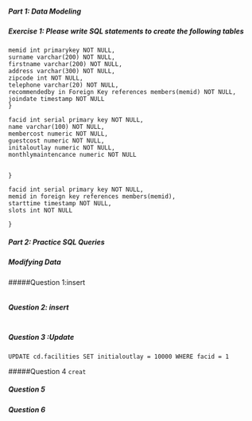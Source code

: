 ##### Part 1: Data Modeling
##### Exercise 1: Please write SQL statements to create the following tables

``` create Table members {
memid int primarykey NOT NULL,
surname varchar(200) NOT NULL,
firstname varchar(200) NOT NULL,
address varchar(300) NOT NULL,
zipcode int NOT NULL,
telephone varchar(20) NOT NULL,
recommendedby in Foreign Key references members(memid) NOT NULL,
joindate timestamp NOT NULL
}
```

``` create Table cd.facilities{
facid int serial primary key NOT NULL,
name varchar(100) NOT NULL,
membercost numeric NOT NULL,
guestcost numeric NOT NULL,
initaloutlay numeric NOT NULL,
monthlymaintencance numeric NOT NULL


}

```

``` create Table cd.bookings{
facid int serial primary key NOT NULL,
memid in foreign key references members(memid),
starttime timestamp NOT NULL,
slots int NOT NULL

}
```

##### Part 2: Practice SQL Queries
##### Modifying Data

#####Question 1:insert

``` INSERT into cd.facilities (facid,name,membercost,guestcost,initialoutlay, monthlymaintenance) values (9,'Spa',20,30,100000,800)
```
##### Question 2: insert
``` INSERT into cd.facilities (facid, name,membercost,guestcost,initialoutlay,monthlymaintenance) values ((SELECT COUNT(*) FROM cd.facilities,'Spa',20,30,100000,800)
```
##### Question 3 :Update
``` UPDATE cd.facilities SET initialoutlay = 10000 WHERE facid = 1 ```

#####Question 4
```creat ```

##### Question 5

##### Question 6

